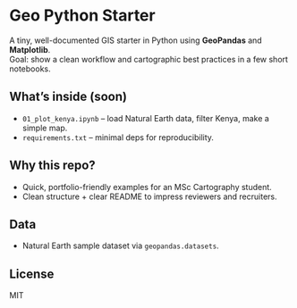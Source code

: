 # Geo Python Starter

A tiny, well-documented GIS starter in Python using **GeoPandas** and **Matplotlib**.  
Goal: show a clean workflow and cartographic best practices in a few short notebooks.

## What’s inside (soon)
- `01_plot_kenya.ipynb` – load Natural Earth data, filter Kenya, make a simple map.
- `requirements.txt` – minimal deps for reproducibility.

## Why this repo?
- Quick, portfolio-friendly examples for an MSc Cartography student.
- Clean structure + clear README to impress reviewers and recruiters.

## Data
- Natural Earth sample dataset via `geopandas.datasets`.

## License
MIT
